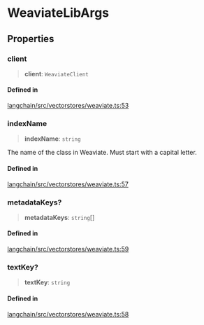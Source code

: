 WeaviateLibArgs
===============

Properties[](#properties "Direct link to Properties")
------------------------------------------------------

### client[](#client "Direct link to client")

> **client**: `WeaviateClient`

#### Defined in[](#defined-in "Direct link to Defined in")

[langchain/src/vectorstores/weaviate.ts:53](https://github.com/hwchase17/langchainjs/blob/1c1274d/langchain/src/vectorstores/weaviate.ts#L53)

### indexName[](#indexname "Direct link to indexName")

> **indexName**: `string`

The name of the class in Weaviate. Must start with a capital letter.

#### Defined in[](#defined-in-1 "Direct link to Defined in")

[langchain/src/vectorstores/weaviate.ts:57](https://github.com/hwchase17/langchainjs/blob/1c1274d/langchain/src/vectorstores/weaviate.ts#L57)

### metadataKeys?[](#metadatakeys "Direct link to metadataKeys?")

> **metadataKeys**: `string`\[\]

#### Defined in[](#defined-in-2 "Direct link to Defined in")

[langchain/src/vectorstores/weaviate.ts:59](https://github.com/hwchase17/langchainjs/blob/1c1274d/langchain/src/vectorstores/weaviate.ts#L59)

### textKey?[](#textkey "Direct link to textKey?")

> **textKey**: `string`

#### Defined in[](#defined-in-3 "Direct link to Defined in")

[langchain/src/vectorstores/weaviate.ts:58](https://github.com/hwchase17/langchainjs/blob/1c1274d/langchain/src/vectorstores/weaviate.ts#L58)